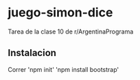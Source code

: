 # juego-simon-dice
 Tarea de la clase 10 de r/ArgentinaPrograma

 ## Instalacion

 Correr
 'npm init'
 'npm install bootstrap'
